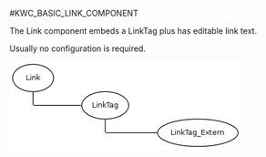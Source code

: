 #KWC_BASIC_LINK_COMPONENT

The Link component embeds a LinkTag plus has editable link text.

Usually no configuration is required.

![Screenshot](../img/link-graph.png)

